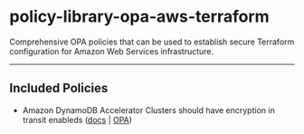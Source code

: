 # policy-library-opa-aws-terraform
Comprehensive OPA policies that can be used to establish secure Terraform configuration for Amazon Web Services infrastructure.

---

## Included Policies

- Amazon DynamoDB Accelerator Clusters should have encryption in transit enableds ([docs](./docs/policies/dynamodb-dax-enable-in-transit-encryption.md) | [OPA](./policies/dynamodb/dynamodb_dax_enable_in_transit_encryption/dynamodb-dax-enable-in-transit-encryption.rego))